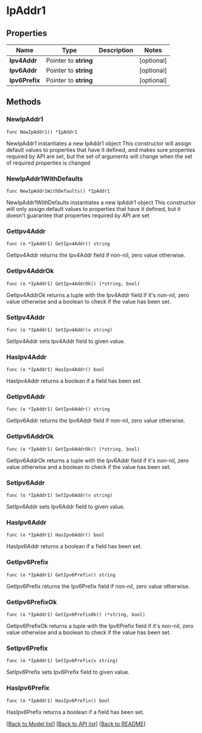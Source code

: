 # IpAddr1

## Properties

Name | Type | Description | Notes
------------ | ------------- | ------------- | -------------
**Ipv4Addr** | Pointer to **string** |  | [optional] 
**Ipv6Addr** | Pointer to **string** |  | [optional] 
**Ipv6Prefix** | Pointer to **string** |  | [optional] 

## Methods

### NewIpAddr1

`func NewIpAddr1() *IpAddr1`

NewIpAddr1 instantiates a new IpAddr1 object
This constructor will assign default values to properties that have it defined,
and makes sure properties required by API are set, but the set of arguments
will change when the set of required properties is changed

### NewIpAddr1WithDefaults

`func NewIpAddr1WithDefaults() *IpAddr1`

NewIpAddr1WithDefaults instantiates a new IpAddr1 object
This constructor will only assign default values to properties that have it defined,
but it doesn't guarantee that properties required by API are set

### GetIpv4Addr

`func (o *IpAddr1) GetIpv4Addr() string`

GetIpv4Addr returns the Ipv4Addr field if non-nil, zero value otherwise.

### GetIpv4AddrOk

`func (o *IpAddr1) GetIpv4AddrOk() (*string, bool)`

GetIpv4AddrOk returns a tuple with the Ipv4Addr field if it's non-nil, zero value otherwise
and a boolean to check if the value has been set.

### SetIpv4Addr

`func (o *IpAddr1) SetIpv4Addr(v string)`

SetIpv4Addr sets Ipv4Addr field to given value.

### HasIpv4Addr

`func (o *IpAddr1) HasIpv4Addr() bool`

HasIpv4Addr returns a boolean if a field has been set.

### GetIpv6Addr

`func (o *IpAddr1) GetIpv6Addr() string`

GetIpv6Addr returns the Ipv6Addr field if non-nil, zero value otherwise.

### GetIpv6AddrOk

`func (o *IpAddr1) GetIpv6AddrOk() (*string, bool)`

GetIpv6AddrOk returns a tuple with the Ipv6Addr field if it's non-nil, zero value otherwise
and a boolean to check if the value has been set.

### SetIpv6Addr

`func (o *IpAddr1) SetIpv6Addr(v string)`

SetIpv6Addr sets Ipv6Addr field to given value.

### HasIpv6Addr

`func (o *IpAddr1) HasIpv6Addr() bool`

HasIpv6Addr returns a boolean if a field has been set.

### GetIpv6Prefix

`func (o *IpAddr1) GetIpv6Prefix() string`

GetIpv6Prefix returns the Ipv6Prefix field if non-nil, zero value otherwise.

### GetIpv6PrefixOk

`func (o *IpAddr1) GetIpv6PrefixOk() (*string, bool)`

GetIpv6PrefixOk returns a tuple with the Ipv6Prefix field if it's non-nil, zero value otherwise
and a boolean to check if the value has been set.

### SetIpv6Prefix

`func (o *IpAddr1) SetIpv6Prefix(v string)`

SetIpv6Prefix sets Ipv6Prefix field to given value.

### HasIpv6Prefix

`func (o *IpAddr1) HasIpv6Prefix() bool`

HasIpv6Prefix returns a boolean if a field has been set.


[[Back to Model list]](../README.md#documentation-for-models) [[Back to API list]](../README.md#documentation-for-api-endpoints) [[Back to README]](../README.md)


